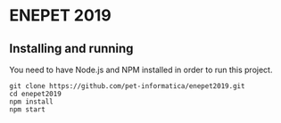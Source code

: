# ENEPET 2019

## Installing and running

You need to have Node.js and NPM installed in order to run this project.

````
git clone https://github.com/pet-informatica/enepet2019.git
cd enepet2019
npm install
npm start
````

